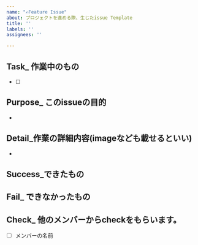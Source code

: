 ```yaml
---
name: "✍️Feature Issue"
about: プロジェクトを進める際、生じたissue Template
title: ''
labels: ''
assignees: ''

---
```


## Task_ 作業中のもの
- [ ]
## Purpose_ このissueの目的
- 
## Detail_作業の詳細内容(imageなども載せるといい)
- 
## Success_できたもの
> 
## Fail_ できなかったもの
> 
## Check_ 他のメンバーからcheckをもらいます。
- [ ] メンバーの名前
